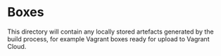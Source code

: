 # Boxes

This directory will contain any locally stored artefacts generated by
the build process, for example Vagrant boxes ready for upload to 
Vagrant Cloud.
